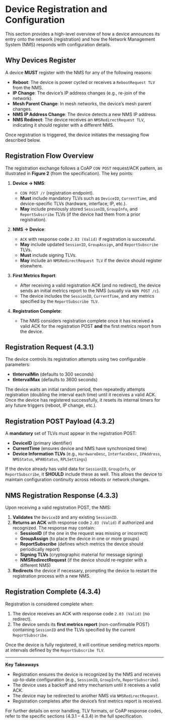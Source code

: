 # Device Registration and Configuration

This section provides a high-level overview of how a device announces its entry onto the network (registration) and how the Network Management System (NMS) responds with configuration details.

## Why Devices Register

A device **MUST** register with the NMS for any of the following reasons:

- **Reboot**: The device is power cycled or receives a `RebootRequest TLV` from the NMS.
- **IP Change**: The device’s IP address changes (e.g., re-join of the network).
- **Mesh Parent Change**: In mesh networks, the device’s mesh parent changes.
- **NMS IP Address Change**: The device detects a new NMS IP address.
- **NMS Redirect**: The device receives an `NMSRedirectRequest TLV`, indicating it should register with a different NMS.

Once registration is triggered, the device initiates the messaging flow described below.

## Registration Flow Overview

The registration exchange follows a CoAP `CON POST` request/ACK pattern, as illustrated in **Figure 2** (from the specification). The key points:

1. **Device → NMS**:  
   - `CON POST /r` (registration endpoint).  
   - **Must** include mandatory TLVs such as `DeviceID`, `CurrentTime`, and device-specific TLVs (hardware, interface, IP, etc.).  
   - **May** include previously stored `SessionID`, `GroupInfo`, and `ReportSubscribe` TLVs (if the device had them from a prior registration).

2. **NMS → Device**:  
   - `ACK` with response code `2.03 (Valid)` if registration is successful.  
   - **May** include updated `SessionID`, `GroupAssign`, and `ReportSubscribe` TLVs.  
   - **Must** include signing TLVs.  
   - **May** include an `NMSRedirectRequest TLV` if the device should register elsewhere.

3. **First Metrics Report**:  
   - After receiving a valid registration ACK (and no redirect), the device sends an initial metrics report to the NMS (usually via `NON POST /c`).  
   - The device includes the `SessionID`, `CurrentTime`, and any metrics specified by the `ReportSubscribe TLV`.

4. **Registration Complete**:  
   - The NMS considers registration complete once it has received a valid ACK for the registration POST **and** the first metrics report from the device.

## Registration Request (4.3.1)

The device controls its registration attempts using two configurable parameters:

- **tIntervalMin** (defaults to 300 seconds)  
- **tIntervalMax** (defaults to 3600 seconds)

The device waits an initial random period, then repeatedly attempts registration (doubling the interval each time) until it receives a valid ACK. Once the device has registered successfully, it resets its internal timers for any future triggers (reboot, IP change, etc.).

## Registration POST Payload (4.3.2)

A **mandatory** set of TLVs must appear in the registration POST:

- **DeviceID** (primary identifier)
- **CurrentTime** (ensures device and NMS have synchronized time)
- **Device Information TLVs** (e.g., `HardwareDesc`, `InterfaceDesc`, `IPAddress`, `NMSStatus`, `WPANStatus`, `RPLSettings`)

If the device already has valid data for `SessionID`, `GroupInfo`, or `ReportSubscribe`, it **SHOULD** include these as well. This allows the device to maintain configuration continuity across reboots or network changes.

## NMS Registration Response (4.3.3)

Upon receiving a valid registration POST, the NMS:

1. **Validates** the `DeviceID` and any existing `SessionID`.
2. **Returns an ACK** with response code `2.03 (Valid)` if authorized and recognized. The response may contain:
   - **SessionID** (if the one in the request was missing or incorrect)
   - **GroupAssign** (to place the device in one or more groups)
   - **ReportSubscribe** (defines which metrics the device should periodically report)
   - **Signing TLVs** (cryptographic material for message signing)
   - **NMSRedirectRequest** (if the device should re-register with a different NMS)
3. **Redirects** the device if necessary, prompting the device to restart the registration process with a new NMS.

## Registration Complete (4.3.4)

Registration is considered complete when:

1. The device receives an ACK with response code `2.03 (Valid)` (no redirect).  
2. The device sends its **first metrics report** (non-confirmable POST) containing `SessionID` and the TLVs specified by the current `ReportSubscribe`.

Once the device is fully registered, it will continue sending metrics reports at intervals defined by the `ReportSubscribe TLV`.

---

**Key Takeaways**  
- Registration ensures the device is recognized by the NMS and receives up-to-date configuration (e.g., `SessionID`, `GroupInfo`, `ReportSubscribe`).
- The device uses a backoff and retry mechanism until it receives a valid ACK.
- The device may be redirected to another NMS via `NMSRedirectRequest`.
- Registration completes after the device’s first metrics report is received.

For further details on error handling, TLV formats, or CoAP response codes, refer to the specific sections (4.3.1 – 4.3.4) in the full specification.
